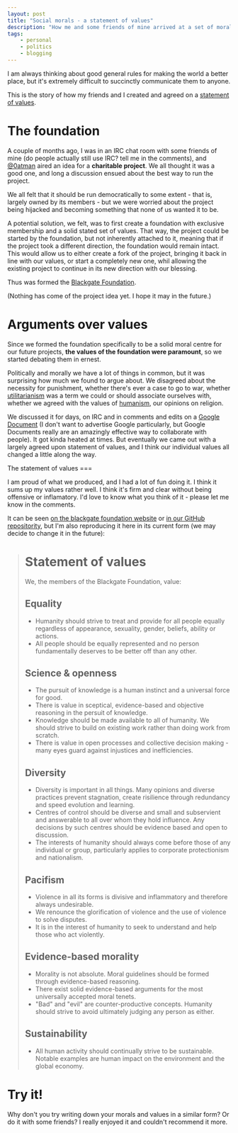 ```yaml
---
layout: post
title: "Social morals - a statement of values"
description: "How me and some friends of mine arrived at a set of moral guidelines, and why it was so inspiring for me"
tags:
    - personal
    - politics
    - blogging
---
```


I am always thinking about good general rules for making the world a better place, but it's extremely difficult to succinctly communicate them to anyone.

This is the story of how my friends and I created and agreed on a [statement of values](#statement).

The foundation
===

A couple of months ago, I was in an IRC chat room with some friends of mine (do people actually still use IRC? tell me in the comments), and [@0atman](https://twitter.com/0atman) aired an idea for a **charitable project**. We all thought it was a good one, and long a discussion ensued about the best way to run the project.

We all felt that it should be run democratically to some extent - that is, largely owned by its members - but we were worried about the project being hijacked and becoming something that none of us wanted it to be.

A potential solution, we felt, was to first create a foundation with exclusive membership and a solid stated set of values. That way, the project could be started by the foundation, but not inherently attached to it, meaning that if the project took a different direction, the foundation would remain intact. This would allow us to either create a fork of the project, bringing it back in line with our values, or start a completely new one, whil allowing the existing project to continue in its new direction with our blessing.

Thus was formed the [Blackgate Foundation](http://blackgatefoundation.org/).

(Nothing has come of the project idea yet. I hope it may in the future.)

Arguments over values
===

Since we formed the foundation specifically to be a solid moral centre for our future projects, **the values of the foundation were paramount**, so we started debating them in ernest.

Politically and morally we have a lot of things in common, but it was surprising how much we found to argue about. We disagreed about the necessity for punishment, whether there's ever a case to go to war, whether [utilitarianism](http://en.wikipedia.org/wiki/Utilitarianism) was a term we could or should associate ourselves with, whether we agreed with the values of [humanism](http://en.wikipedia.org/wiki/Humanism), our opinions on religion.

We discussed it for days, on IRC and in comments and edits on a [Google Document](http://en.wikipedia.org/wiki/Google_document) (I don't want to advertise Google particularly, but Google Documents really are an amazingly effective way to collaborate with people). It got kinda heated at times. But eventually we came out with a largely agreed upon statement of values, and I think our individual values all changed a little along the way.

<a name="statement"/>
The statement of values
===

I am proud of what we produced, and I had a lot of fun doing it. I think it sums up my values rather well. I think it's firm and clear without being offensive or inflamatory. I'd love to know what you think of it - please let me know in the comments.

It can be seen [on the blackgate foundation website](http://blackgatefoundation.org/post/51405181240/about) or [in our GitHub repositority](https://github.com/blackgate-foundation/charter/blob/master/statement-of-values.md), but I'm also reproducing it here in its current form (we may decide to change it in the future):

> Statement of values
> ===
> 
> We, the members of the Blackgate Foundation, value:
> 
> Equality
> ---
> - Humanity should strive to treat and provide for all people equally regardless of appearance, sexuality, gender, beliefs, ability or actions.
> - All people should be equally represented and no person fundamentally deserves to be better off than any other.
> 
> Science & openness
> ---
> - The pursuit of knowledge is a human instinct and a universal force for good.
> - There is value in sceptical, evidence-based and objective reasoning in the persuit of knowledge.
> - Knowledge should be made available to all of humanity. We should strive to build on existing work rather than doing work from scratch.
> - There is value in open processes and collective decision making - many eyes guard against injustices and inefficiencies.
> 
> Diversity
> ---
> - Diversity is important in all things. Many opinions and diverse practices prevent stagnation, create risilience through redundancy and speed evolution and learning.
> - Centres of control should be diverse and small and subservient and answerable to all over whom they hold influence. Any decisions by such centres should be evidence based and open to discussion.
> - The interests of humanity should always come before those of any individual or group, particularly applies to corporate protectionism and nationalism.
> 
> Pacifism
> ---
> - Violence in all its forms is divisive and inflammatory and therefore always undesirable.
> - We renounce the glorification of violence and the use of violence to solve disputes.
> - It is in the interest of humanity to seek to understand and help those who act violently.
> 
> Evidence-based morality
> ---
> - Morality is not absolute. Moral guidelines should be formed through evidence-based reasoning.
> - There exist solid evidence-based arguments for the most universally accepted moral tenets.
> - "Bad" and "evil" are counter-productive concepts. Humanity should strive to avoid ultimately judging any person as either.
> 
> Sustainability
> ---
> - All human activity should continually strive to be sustainable. Notable examples are human impact on the environment and the global economy.

Try it!
===

Why don't you try writing down your morals and values in a similar form? Or do it with some friends? I really enjoyed it and couldn't recommend it more.
